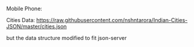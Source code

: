 Mobile Phone: 

Cities Data: https://raw.githubusercontent.com/nshntarora/Indian-Cities-JSON/master/cities.json

but the data structure  modified to fit json-server